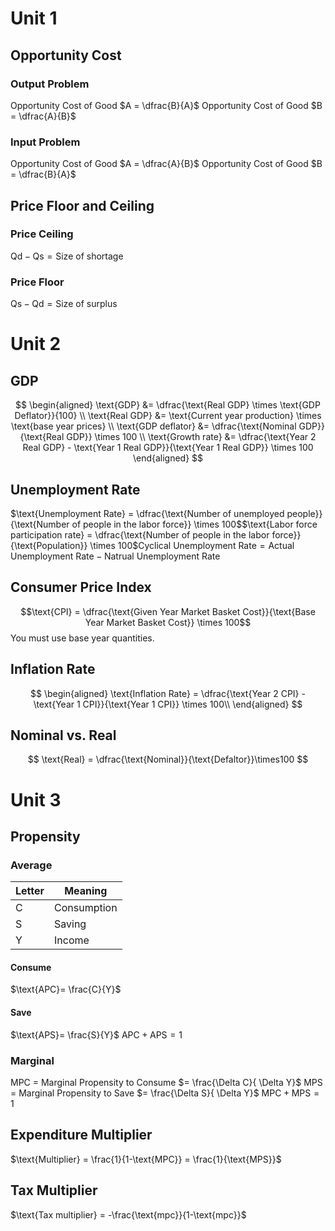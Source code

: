 # Unit 1
## Opportunity Cost
### Output Problem
Opportunity Cost of Good $A = \dfrac{B}{A}$
Opportunity Cost of Good $B = \dfrac{A}{B}$
### Input Problem
Opportunity Cost of Good $A = \dfrac{A}{B}$
Opportunity Cost of Good $B = \dfrac{B}{A}$
## Price Floor and Ceiling
### Price Ceiling
$\text{Qd} - \text{Qs} = \text{Size of shortage}$
### Price Floor
$\text{Qs} - \text{Qd} = \text{Size of surplus}$

# Unit 2
## GDP
$$
\begin{aligned}
\text{GDP} &= \dfrac{\text{Real GDP} \times \text{GDP Deflator}}{100} \\
\text{Real GDP} &= \text{Current year production} \times \text{base year prices} \\
\text{GDP deflator} &= \dfrac{\text{Nominal GDP}}{\text{Real GDP}} \times 100  \\
\text{Growth rate} &= \dfrac{\text{Year 2 Real GDP} - \text{Year 1 Real GDP}}{\text{Year 1 Real GDP}} \times 100
\end{aligned}
$$
## Unemployment Rate
$\text{Unemployment Rate} = \dfrac{\text{Number of unemployed people}}{\text{Number of people in the labor force}} \times 100$$\text{Labor force participation rate} = \dfrac{\text{Number of people in the labor force}}{\text{Population}} \times 100$$\text{Cyclical Unemployment Rate} = \text{Actual Unemployment Rate} - \text{Natrual Unemployment Rate}$
## Consumer Price Index
$$\text{CPI} = \dfrac{\text{Given Year Market Basket Cost}}{\text{Base Year Market Basket Cost}} \times 100$$
You must use base year quantities.
## Inflation Rate
$$
\begin{aligned}
\text{Inflation Rate} = \dfrac{\text{Year 2 CPI} - \text{Year 1 CPI}}{\text{Year 1 CPI}} \times 100\\
\end{aligned}
$$
## Nominal vs. Real
$$
\text{Real} = \dfrac{\text{Nominal}}{\text{Defaltor}}\times100
$$
# Unit 3
## Propensity
### Average 
| Letter | Meaning     |
| ------ | ----------- |
| C      | Consumption |
| S      | Saving      |
| Y      | Income      |
#### Consume
$\text{APC}= \frac{C}{Y}$
#### Save
$\text{APS}= \frac{S}{Y}$
$\text{APC} + \text{APS} = 1$
### Marginal
MPC = Marginal Propensity to Consume $= \frac{\Delta C}{ \Delta Y}$
MPS = Marginal Propensity to Save $= \frac{\Delta S}{ \Delta Y}$
$\text{MPC} + \text{MPS} = 1$
## Expenditure Multiplier 
$\text{Multiplier} = \frac{1}{1-\text{MPC}} =  \frac{1}{\text{MPS}}$
## Tax Multiplier
$\text{Tax multiplier} = -\frac{\text{mpc}}{1-\text{mpc}}$
